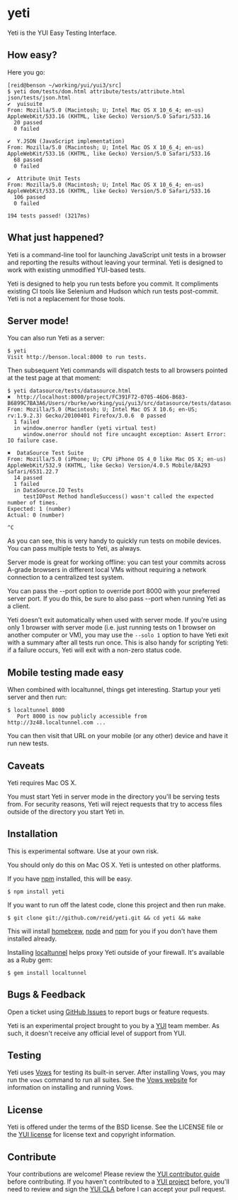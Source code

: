 yeti
====

Yeti is the YUI Easy Testing Interface.

How easy?
--------

Here you go:

    [reid@benson ~/working/yui/yui3/src]
    $ yeti dom/tests/dom.html attribute/tests/attribute.html json/tests/json.html 
    ✔  yuisuite
    From: Mozilla/5.0 (Macintosh; U; Intel Mac OS X 10_6_4; en-us) AppleWebKit/533.16 (KHTML, like Gecko) Version/5.0 Safari/533.16
      20 passed
      0 failed

    ✔  Y.JSON (JavaScript implementation)
    From: Mozilla/5.0 (Macintosh; U; Intel Mac OS X 10_6_4; en-us) AppleWebKit/533.16 (KHTML, like Gecko) Version/5.0 Safari/533.16
      68 passed
      0 failed

    ✔  Attribute Unit Tests
    From: Mozilla/5.0 (Macintosh; U; Intel Mac OS X 10_6_4; en-us) AppleWebKit/533.16 (KHTML, like Gecko) Version/5.0 Safari/533.16
      106 passed
      0 failed

    194 tests passed! (3217ms)

What just happened?
-------------------

Yeti is a command-line tool for launching JavaScript unit tests in a browser and reporting the results without leaving your terminal. Yeti is designed to work with existing unmodified YUI-based tests.

Yeti is designed to help you run tests before you commit. It compliments existing CI tools like Selenium and Hudson which run tests post-commit. Yeti is not a replacement for those tools.

Server mode!
------------

You can also run Yeti as a server:

    $ yeti
    Visit http://benson.local:8000 to run tests.

Then subsequent Yeti commands will dispatch tests to all browsers pointed at the test page at that moment:

    $ yeti datasource/tests/datasource.html
    ✖  http://localhost:8000/project/FC391F72-0705-46D6-B683-B6899C7BA3A6/Users/rburke/working/yui/yui3/src/datasource/tests/datasource.html
    From: Mozilla/5.0 (Macintosh; U; Intel Mac OS X 10.6; en-US; rv:1.9.2.3) Gecko/20100401 Firefox/3.0.6  0 passed
      1 failed
      in window.onerror handler (yeti virtual test)
         window.onerror should not fire uncaught exception: Assert Error: IO failure case.

    ✖  DataSource Test Suite
    From: Mozilla/5.0 (iPhone; U; CPU iPhone OS 4_0 like Mac OS X; en-us) AppleWebKit/532.9 (KHTML, like Gecko) Version/4.0.5 Mobile/8A293 Safari/6531.22.7
      14 passed
      1 failed
      in DataSource.IO Tests
         testIOPost Method handleSuccess() wasn't called the expected number of times.
    Expected: 1 (number)
    Actual: 0 (number)

    ^C

As you can see, this is very handy to quickly run tests on mobile devices. You can pass multiple tests to Yeti, as always.

Server mode is great for working offline: you can test your commits across A-grade browsers in different local VMs without requiring a network connection to a centralized test system.

You can pass the --port option to override port 8000 with your preferred server port. If you do this, be sure to also pass --port when running Yeti as a client.

Yeti doesn't exit automatically when used with server mode. If you're using only 1 browser with server mode (i.e. just running tests on 1 browser on another computer or VM), you may use the `--solo 1` option to have Yeti exit with a summary after all tests run once. This is also handy for scripting Yeti: if a failure occurs, Yeti will exit with a non-zero status code.

Mobile testing made easy
------------------------

When combined with localtunnel, things get interesting. Startup your yeti server and then run:

    $ localtunnel 8000
       Port 8000 is now publicly accessible from http://3z48.localtunnel.com ...

You can then visit that URL on your mobile (or any other) device and have it run new tests.

Caveats
-------

Yeti requires Mac OS X.

You must start Yeti in server mode in the directory you'll be serving tests from. For security reasons, Yeti will reject requests that try to access files outside of the directory you start Yeti in.

Installation
------------

This is experimental software. Use at your own risk.

You should only do this on Mac OS X. Yeti is untested on other platforms.

If you have [npm][] installed, this will be easy.

    $ npm install yeti

If you want to run off the latest code, clone this project and then run make.

    $ git clone git://github.com/reid/yeti.git && cd yeti && make

This will install [homebrew][], [node][] and [npm][] for you if you don't have them installed already.

Installing [localtunnel][] helps proxy Yeti outside of your firewall. It's available as a Ruby gem:

    $ gem install localtunnel

Bugs & Feedback
---------------

Open a ticket using [GitHub Issues][issues] to report bugs or feature requests.

Yeti is an experimental project brought to you by a [YUI][] team member. As such, it doesn't receive any official level of support from YUI.

Testing
-------

Yeti uses [Vows][] for testing its built-in server. After installing Vows, you may run the `vows` command to run all suites. See the [Vows website][Vows] for information on installing and running Vows.

License
-------

Yeti is offered under the terms of the BSD license. See the LICENSE file or the [YUI license][license] for license text and copyright information.

Contribute
----------

Your contributions are welcome! Please review the [YUI contributor guide][CLA] before contributing. If you haven't contributed to a [YUI project][YUI] before, you'll need to review and sign the [YUI CLA][CLA] before I can accept your pull request.

  [jspec]: http://github.com/visionmedia/jspec
  [yui3]: http://github.com/yui/yui3
  [localtunnel]: http://localtunnel.com/
  [homebrew]: http://github.com/mxcl/homebrew
  [node]: http://nodejs.org/
  [npm]: http://npmjs.org/
  [issues]: http://github.com/reid/yeti/issues
  [YUI]: http://yuilibrary.com/
  [Vows]: http://vowsjs.org/
  [license]: http://developer.yahoo.com/yui/license.html
  [CLA]: http://developer.yahoo.com/yui/community/#cla
